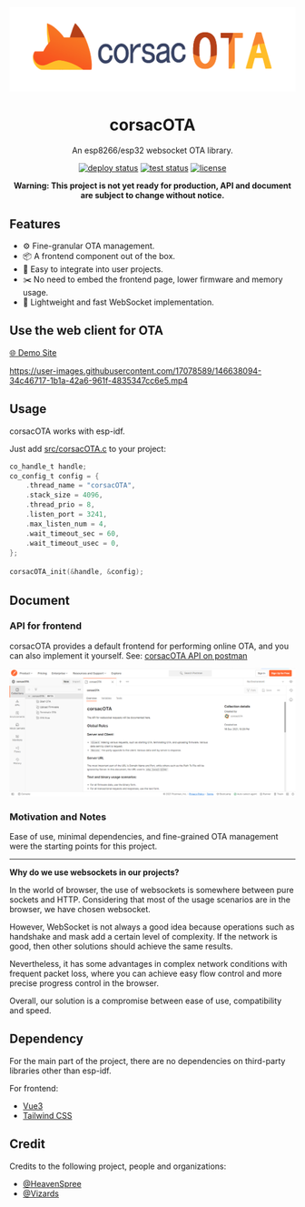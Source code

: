 <p align="center">
    <img src="assets/logo_light.png">
</p>

<h1 align="center">corsacOTA</h1>

<div align="center">

An esp8266/esp32 websocket OTA library.

[![deploy status][github-action-deploy-image]][github-action-deploy-url] [![test status][github-action-test-image]][github-action-test-url] [![license][license-image]][license-url]

[github-action-deploy-image]: https://github.com/windowsair/corsacOTA/actions/workflows/surge-deploy.yml/badge.svg
[github-action-deploy-url]: https://github.com/windowsair/corsacOTA/actions/workflows/surge-deploy.yml

[github-action-test-image]: https://github.com/windowsair/corsacOTA/actions/workflows/test.yml/badge.svg
[github-action-test-url]: https://github.com/windowsair/corsacOTA/actions/workflows/test.yml

[license-image]: https://img.shields.io/badge/license-MIT-green.svg
[license-url]: https://github.com/windowsair/corsacOTA/LICENSE

**Warning: This project is not yet ready for production, API and document are subject to change without notice.**

</div>

## Features

- ⚙️ Fine-granular OTA management.
- 📦 A frontend component out of the box.
- 🔨 Easy to integrate into user projects.
- ✂️ No need to embed the frontend page, lower firmware and memory usage.
- 🚀 Lightweight and fast WebSocket implementation.


## Use the web client for OTA

[🌐 Demo Site](http://corsacOTA.surge.sh)

https://user-images.githubusercontent.com/17078589/146638094-34c46717-1b1a-42a6-961f-4835347cc6e5.mp4


## Usage

corsacOTA works with esp-idf.

Just add [src/corsacOTA.c](src/corsacOTA.c) to your project:
```c
co_handle_t handle;
co_config_t config = {
    .thread_name = "corsacOTA",
    .stack_size = 4096,
    .thread_prio = 8,
    .listen_port = 3241,
    .max_listen_num = 4,
    .wait_timeout_sec = 60,
    .wait_timeout_usec = 0,
};

corsacOTA_init(&handle, &config);
```

## Document

### API for frontend

corsacOTA provides a default frontend for performing online OTA, and you can also implement it yourself. See: [corsacOTA API on postman](https://www.postman.com/corsacOTA/workspace/corsacota/collection/61bb4cf5bdc5c3127b44f99c?uac=y)

![postman screenshot](assets/postman.png)


### Motivation and Notes

Ease of use, minimal dependencies, and fine-grained OTA management were the starting points for this project.

----

**Why do we use websockets in our projects?**

In the world of browser, the use of websockets is somewhere between pure sockets and HTTP. Considering that most of the usage scenarios are in the browser, we have chosen websocket.

However, WebSocket is not always a good idea because operations such as handshake and mask add a certain level of complexity. If the network is good, then other solutions should achieve the same results.

Nevertheless, it has some advantages in complex network conditions with frequent packet loss, where you can achieve easy flow control and more precise progress control in the browser.

Overall, our solution is a compromise between ease of use, compatibility and speed.

## Dependency

For the main part of the project, there are no dependencies on third-party libraries other than esp-idf.

For frontend:

- [Vue3](https://github.com/vuejs/vue-next)
- [Tailwind CSS](https://github.com/tailwindlabs/tailwindcss)

## Credit

Credits to the following project, people and organizations:

- [@HeavenSpree](https://www.github.com/HeavenSpree)
- [@Vizards](https://www.github.com/Vizards)